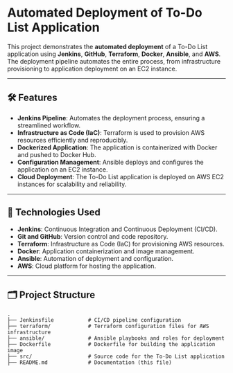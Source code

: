 # Automated Deployment of To-Do List Application  

This project demonstrates the **automated deployment** of a To-Do List application using **Jenkins**, **GitHub**, **Terraform**, **Docker**, **Ansible**, and **AWS**. The deployment pipeline automates the entire process, from infrastructure provisioning to application deployment on an EC2 instance.

---

## 🛠️ Features  
- **Jenkins Pipeline**: Automates the deployment process, ensuring a streamlined workflow.  
- **Infrastructure as Code (IaC)**: Terraform is used to provision AWS resources efficiently and reproducibly.  
- **Dockerized Application**: The application is containerized with Docker and pushed to Docker Hub.  
- **Configuration Management**: Ansible deploys and configures the application on an EC2 instance.  
- **Cloud Deployment**: The To-Do List application is deployed on AWS EC2 instances for scalability and reliability.

---

## 🚀 Technologies Used  
- **Jenkins**: Continuous Integration and Continuous Deployment (CI/CD).  
- **Git and GitHub**: Version control and code repository.  
- **Terraform**: Infrastructure as Code (IaC) for provisioning AWS resources.  
- **Docker**: Application containerization and image management.  
- **Ansible**: Automation of deployment and configuration.  
- **AWS**: Cloud platform for hosting the application.

---

## 🗂️ Project Structure  
```plaintext
.
├── Jenkinsfile           # CI/CD pipeline configuration
├── terraform/            # Terraform configuration files for AWS infrastructure
├── ansible/              # Ansible playbooks and roles for deployment
├── Dockerfile            # Dockerfile for building the application image
├── src/                  # Source code for the To-Do List application
├── README.md             # Documentation (this file)

